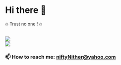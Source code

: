 # Hi there 👋

🔥 Trust no one ! 🔥

<br>

<a href="https://github.com/niftyNither/github-readme-stats">
  <img src="https://github-readme-stats.vercel.app/api?username=niftyNither&show_icons=true&count_private=true&theme=radical"/>
</a>

<br>

<a href="https://github.com/niftyNither/github-readme-stats">
  <img src="https://github-readme-stats.vercel.app/api/top-langs/?username=niftyNither&layout=compact&langs_count=10&theme=radical"/>
</a>

### 📫 How to reach me: niftyNither@yahoo.com
<!--
**niftyNither/niftyNither** is a ✨ _special_ ✨ repository because its `README.md` (this file) appears on your GitHub profile.

Here are some ideas to get you started:

- 🔭 I’m currently working on ...
- 🌱 I’m currently learning ...
- 👯 I’m looking to collaborate on ...
- 🤔 I’m looking for help with ...
- 💬 Ask me about ...
- 📫 How to reach me: ...
- 😄 Pronouns: ...
- ⚡ Fun fact: ...
-->
